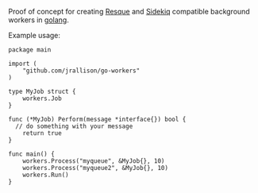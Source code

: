 Proof of concept for creating [Resque](https://github.com/resque/resque) and
[Sidekiq](http://sidekiq.org/) compatible background workers in
[golang](http://golang.org/).

Example usage:

    package main
    
    import (
    	"github.com/jrallison/go-workers"
    )
    
    type MyJob struct {
    	workers.Job
    }
    
    func (*MyJob) Perform(message *interface{}) bool {
      // do something with your message
    	return true
    }
    
    func main() {
    	workers.Process("myqueue", &MyJob{}, 10)
    	workers.Process("myqueue2", &MyJob{}, 10)
    	workers.Run()
    }
